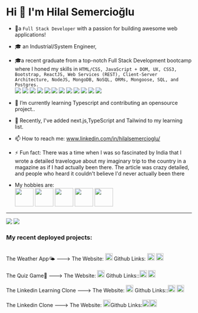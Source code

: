 #    Hi 👋 I'm Hilal Semercioğlu


- 🌟a `Full Stack Developer` with a passion for building awesome web applications!

- 🎓 an Industrial/System Engineer,

- 🎓a recent graduate from a top-notch Full Stack Development bootcamp where I honed my skills in `HTML/CSS, JavaScript + DOM, UX, CSS3, Bootstrap, ReactJS, Web Services (REST), Client-Server Architecture, NodeJS, MongoDB, NoSQL, ORMs, Mongoose, SQL, and Postgres.`
<br><image src="https://img.shields.io/badge/HTML5-E34F26?style=for-the-badge&logo=html5&logoColor=white" /> <image src="https://img.shields.io/badge/CSS-239120?&style=for-the-badge&logo=css3&logoColor=white" /> <image src="https://img.shields.io/badge/Bootstrap-563D7C?style=for-the-badge&logo=bootstrap&logoColor=white"> <image src="https://img.shields.io/badge/JavaScript-F7DF1E?style=for-the-badge&logo=javascript&logoColor=black"> <image src="https://img.shields.io/badge/React-20232A?style=for-the-badge&logo=react&logoColor=61DAFB"> <image src="https://img.shields.io/badge/Node.js-43853D?style=for-the-badge&logo=node.js&logoColor=white"> <image src="https://img.shields.io/badge/Microsoft_Azure-0089D6?style=for-the-badge&logo=microsoft-azure&logoColor=white"> <image src="https://img.shields.io/badge/GitHub-100000?style=for-the-badge&logo=github&logoColor=white">   <image src="https://img.shields.io/badge/Express.js-404D59?style=for-the-badge"> <image src="https://img.shields.io/badge/PostgreSQL-316192?style=for-the-badge&logo=postgresql&logoColor=white"> <image src="https://img.shields.io/badge/MongoDB-4EA94B?style=for-the-badge&logo=mongodb&logoColor=white"> <image src="https://img.shields.io/badge/Heroku-430098?style=for-the-badge&logo=heroku&logoColor=white">


- 🔭 I’m currently learning Typescript and contributing an opensource project..

- 🌱 Recently, I've added next.js,TypeScript and Tailwind to my learning list.

- 📫 How to reach me: www.linkedin.com/in/hilalsemercioglu/

- ⚡ Fun fact: There was a time when I was so fascinated by India that I wrote a detailed travelogue about my imaginary trip to the country in a magazine as if I had actually been there. The article was crazy detailed, and people who heard it couldn't believe I'd never actually been there
- My hobbies are:
 <br><img src="https://i.pinimg.com/564x/04/ed/2c/04ed2ce868077149f9a30089a91548b9.jpg" width="50px" /> <img src="https://cdn-icons-png.flaticon.com/512/1028/1028497.png" width="50px" /> <img src="https://cdn-icons-png.flaticon.com/512/5038/5038781.png" width="50px" /> <img src="https://cdn-icons-png.flaticon.com/512/201/201644.png" width="50px" /> <img src="https://encrypted-tbn0.gstatic.com/images?q=tbn:ANd9GcQUT6eBjawu9Uo85P4O9GMcpZrAHim4CI-Wdw&usqp=CAU" width="50px" />






<hr/>
<div>  <image src="https://github-readme-stats.vercel.app/api?username=elinoza&hide=issues&show_icons=true&hide_border=true&theme=slateorange">
  <image src="https://github-readme-stats.vercel.app/api/top-langs/?username=elinoza&layout=compact&&theme=slateorange&&hide_border=true"></div>


  <h3><b> My recent deployed projects:</b></h3>
 <br/>The Weather App🌤️ ---> The Website: <a href="weather-app-elinoza.vercel.app"><img src="https://cdn-icons-png.flaticon.com/512/383/383745.png" width="20px" /></a>  Github Links: <a href="https://github.com/elinoza/Weather-App"><img src="https://github.githubassets.com/images/modules/logos_page/GitHub-Mark.png" width="20px" /></a>
<a href="https://github.com/elinoza/weather-app-be"><img src="https://github.githubassets.com/images/modules/logos_page/GitHub-Mark.png" width="20px" /></a>
 <br/><br/>The Quiz Game👾 ---> The Website: <a href="quiz-fe-elinoza.vercel.app/"><img src="https://cdn-icons-png.flaticon.com/512/383/383745.png" width="20px" /></a>
 Github Links::<a href="https://github.com/elinoza/quiz-fe"><img src="https://github.githubassets.com/images/modules/logos_page/GitHub-Mark.png" width="20px" /></a>
<a href="https://github.com/elinoza/quiz-be"><img src="https://github.githubassets.com/images/modules/logos_page/GitHub-Mark.png" width="20px" /></a>
 <br/><br/>The Linkedin Learning Clone  ---> The Website: <a href="https://e-learning-platform-fe.vercel.app/"><img src="https://cdn-icons-png.flaticon.com/512/383/383745.png" width="20px" /></a> Github Links::<a href="https://github.com/elinoza/e-learning-platform-fe"><img src="https://github.githubassets.com/images/modules/logos_page/GitHub-Mark.png" width="20px" /></a>
<a href="https://github.com/elinoza/e-learning-platform-be"><img src="https://github.githubassets.com/images/modules/logos_page/GitHub-Mark.png" width="20px" /></a>
 <br/><br/>The Linkedin Clone  ---> The Website: <a href="linkedin-frontend-peach.vercel.app"><img src="https://cdn-icons-png.flaticon.com/512/383/383745.png" width="20px" /></a>Github Links:<a href="https://github.com/elinoza/LinkedIn-BW-M6-Frontend"><img src="https://github.githubassets.com/images/modules/logos_page/GitHub-Mark.png" width="20px" /></a><a href="https://github.com/elinoza/Linkedln-BW-M6"><img src="https://github.githubassets.com/images/modules/logos_page/GitHub-Mark.png" width="20px" /></a>


  

